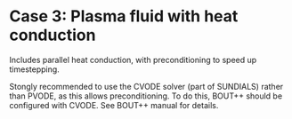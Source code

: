 Case 3: Plasma fluid with heat conduction
=========================================

Includes parallel heat conduction, with preconditioning
to speed up timestepping.

Stongly recommended to use the CVODE solver (part of SUNDIALS)
rather than PVODE, as this allows preconditioning.
To do this, BOUT++ should be configured with CVODE. See BOUT++ manual
for details.

